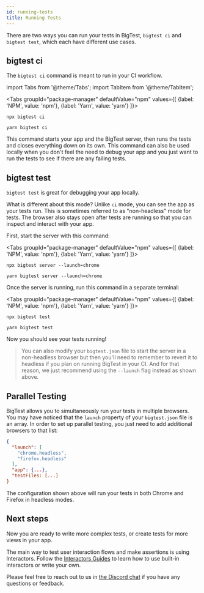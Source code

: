 ```yaml
---
id: running-tests
title: Running Tests
---
```


There are two ways you can run your tests in BigTest, `bigtest ci` and `bigtest test`, which each have different use cases. 

## bigtest ci

The `bigtest ci` command is meant to run in your CI workflow.

import Tabs from '@theme/Tabs';
import TabItem from '@theme/TabItem';

<Tabs
  groupId="package-manager"
  defaultValue="npm"
  values={[
    {label: 'NPM', value: 'npm'},
    {label: 'Yarn', value: 'yarn'}
  ]}>
  <TabItem value="npm">

  ```
  npx bigtest ci
  ```

  </TabItem>
  <TabItem value="yarn">

  ```
  yarn bigtest ci
  ```

  </TabItem>
</Tabs>

This command starts your app and the BigTest server, then runs the tests and closes everything down on its own. This command can also be used locally when you don't feel the need to debug your app and you just want to run the tests to see if there are any failing tests.

## bigtest test

`bigtest test` is great for debugging your app locally.

What is different about this mode? Unlike `ci` mode, you can see the app as your tests run. This is sometimes referred to as "non-headless" mode for tests.
The browser also stays open after tests are running so that you can inspect and interact with your app.

First, start the server with this command:

<Tabs
  groupId="package-manager"
  defaultValue="npm"
  values={[
    {label: 'NPM', value: 'npm'},
    {label: 'Yarn', value: 'yarn'}
  ]}>
  <TabItem value="npm">

  ```
  npx bigtest server --launch=chrome
  ```

  </TabItem>
  <TabItem value="yarn">

  ```
  yarn bigtest server --launch=chrome
  ```

  </TabItem>
</Tabs>

Once the server is running, run this command in a separate terminal:

<Tabs
  groupId="package-manager"
  defaultValue="npm"
  values={[
    {label: 'NPM', value: 'npm'},
    {label: 'Yarn', value: 'yarn'}
  ]}>
  <TabItem value="npm">

  ```
  npx bigtest test
  ```

  </TabItem>
  <TabItem value="yarn">

  ```
  yarn bigtest test
  ```

  </TabItem>
</Tabs>

Now you should see your tests running!

> You can also modify your `bigtest.json` file to start the server in a non-headless browser but then you'll need to remember to revert it to headless if you plan on running BigTest in your CI. And for that reason, we just recommend using the `--launch` flag instead as shown above.

## Parallel Testing

BigTest allows you to simultaneously run your tests in multiple browsers. You may have noticed that the `launch` property of your `bigtest.json` file is an array. In order to set up parallel testing, you just need to add additional browsers to that list:

```json
{
  "launch": [
    "chrome.headless",
    "firefox.headless"
  ],
  "app": {...},
  "testFiles: [...]
}
```

The configuration shown above will run your tests in both Chrome and Firefox in headless modes.

## Next steps

Now you are ready to write more complex tests, or create tests for more views in your app.

The main way to test user interaction flows and make assertions is using Interactors. Follow the [Interactors Guides](../interactors) to learn how to use built-in interactors or write your own.

Please feel free to reach out to us in [the Discord chat](https://discord.gg/r6AvtnU) if you have any questions or feedback.

